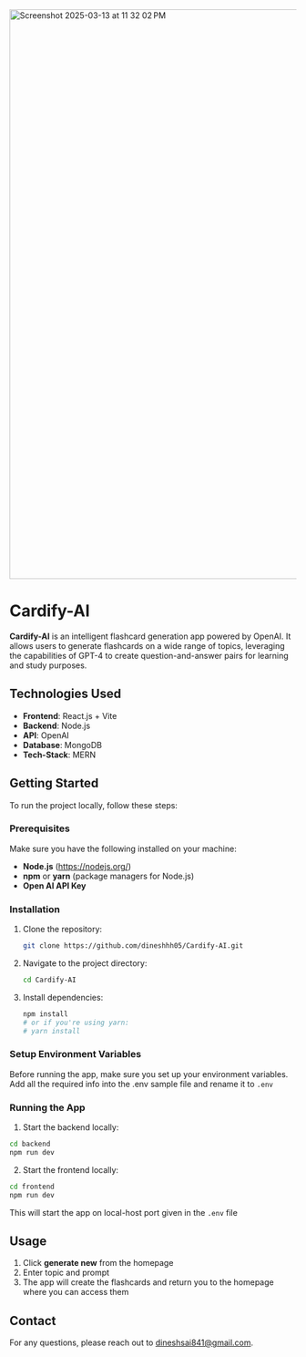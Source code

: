 <img width="1000" alt="Screenshot 2025-03-13 at 11 32 02 PM" src="https://github.com/user-attachments/assets/483d8967-f435-4499-a9d7-c2c7885d3fcf" />


# Cardify-AI

**Cardify-AI** is an intelligent flashcard generation app powered by OpenAI. It allows users to generate flashcards on a wide range of topics, leveraging the capabilities of GPT-4 to create question-and-answer pairs for learning and study purposes.

## Technologies Used

- **Frontend**: React.js + Vite
- **Backend**: Node.js
- **API**: OpenAI 
- **Database**: MongoDB
- **Tech-Stack**: MERN

## Getting Started

To run the project locally, follow these steps:

### Prerequisites

Make sure you have the following installed on your machine:

- **Node.js** (https://nodejs.org/)
- **npm** or **yarn** (package managers for Node.js)
- **Open AI API Key**

### Installation

1. Clone the repository:

   ```bash
   git clone https://github.com/dineshhh05/Cardify-AI.git
   ```

2. Navigate to the project directory:

   ```bash
   cd Cardify-AI
   ```

3. Install dependencies:

   ```bash
   npm install
   # or if you're using yarn:
   # yarn install
   ```

### Setup Environment Variables

Before running the app, make sure you set up your environment variables. Add all the required info into the .env sample file and rename it to `.env`

### Running the App

1. Start the backend locally:

```bash
cd backend
npm run dev
```

2. Start the frontend locally:

```bash
cd frontend
npm run dev
```
This will start the app on local-host port given in the `.env` file 

## Usage

1. Click **generate new** from the homepage
2. Enter topic and prompt
3. The app will create the flashcards and return you to the homepage where you can access them

## Contact

For any questions, please reach out to dineshsai841@gmail.com.
